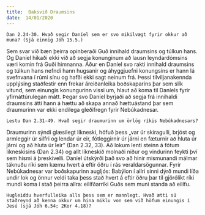 ```yaml
---
title:  Baksvið Draumsins
date:  14/01/2020
---
```


`Dan 2.24-30. Hvað segir Daníel sem er svo mikilvægt fyrir okkur að muna? (Sjá einnig Jóh 15.5.)`

Sem svar við bæn þeirra opinberaði Guð innihald draumsins og túlkun hans. Og Daníel hikaði ekki við að segja konunginum að lausn leyndardómsins væri komin frá Guði himnanna. Áður en Daníel svo rakti innihald draumsins og túlkun hans nefndi hann hugsanir og áhyggjuefni konungsins er hann lá svefnvana í rúmi sínu og hafði ekki sagt neinum frá. Þessi tilviljanakennda upplýsing staðfestir enn frekar áreiðanleika boðskaparins þar sem slík vitund, sem einungis konungurinn vissi um, hlaut að koma til Daníels fyrir yfirnáttúrulegan mátt. Þegar svo Daníel byrjaði að segja frá innihaldi draumsins átti hann á hættu að skapa annað hættuástand þar sem draumurinn var ekki endilega gleðifregn fyrir Nebúkadnesar.

`Lestu Dan 2.31-49. Hvað segir draumurinn um örlög ríkis Nebúkadnesars?`

Draumurinn sýndi glæsilegt líkneski, höfuð þess „var úr skíragulli, brjóst og armleggir úr silfri og lendar úr eir, fótleggirnir úr járni en fæturnir að hluta úr járni og að hluta úr leir” (Dan 2.32, 33). Að lokum lenti steinn á fótum líkneskisins (Dan 2.34) og allt líkneskið molnaði niður og vindurinn feykti því sem hismi á þreskivelli. Daníel útskýrði það svo að hinir mismunandi málmar táknuðu ríki sem kæmu hvert á eftir öðru í rás veraldarsögunnar. Fyrir Nebúkadnesar var boðskapurinn augljós: Babýlon í allri sinni dýrð mundi líða undir lok og önnur veldi taka þess stað hvert á eftir öðru þar til gjörólíkt ríki mundi koma í stað þeirra allra: eilífðarríki Guðs sem muni standa að eilífu.

`Hugleiddu hverfulleika alls þess sem er mannlegt. Hvað ætti sú staðreynd að kenna okkur um hina miklu von sem við höfum einungis í Jesú (sjá Jóh 6.54; 2Kor 4.18)?`